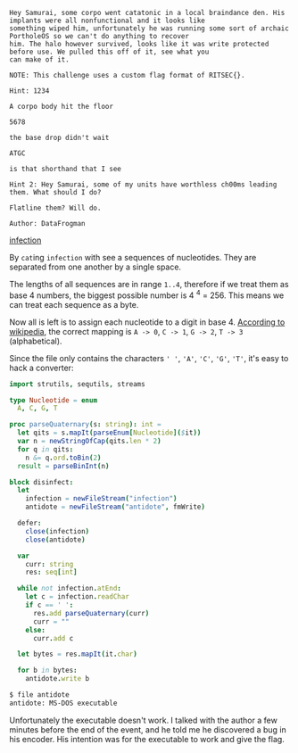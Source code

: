 ```
Hey Samurai, some corpo went catatonic in a local braindance den. His implants were all nonfunctional and it looks like
something wiped him, unfortunately he was running some sort of archaic PortholeOS so we can't do anything to recover
him. The halo however survived, looks like it was write protected before use. We pulled this off of it, see what you
can make of it.

NOTE: This challenge uses a custom flag format of RITSEC{}.

Hint: 1234

A corpo body hit the floor

5678

the base drop didn't wait

ATGC

is that shorthand that I see

Hint 2: Hey Samurai, some of my units have worthless ch00ms leading them. What should I do?

Flatline them? Will do.

Author: DataFrogman
```
[infection](https://www.dropbox.com/s/funifq0hh0y956q/infection?dl=1)

By `cat`ing `infection` with see a sequences of nucleotides. They are separated from one another by a single space.

The lengths of all sequences are in range `1..4`, therefore if we treat them as base 4 numbers, the biggest possible number is 4 <sup>4</sup> = 256. This means we can treat each sequence as a byte.

Now all is left is to assign each nucleotide to a digit in base 4. [According to wikipedia](https://en.wikipedia.org/wiki/Quaternary_numeral_system#Genetics), the correct mapping is `A -> 0`, `C -> 1`, `G -> 2`, `T -> 3` (alphabetical).

Since the file only contains the characters `' '`, `'A'`, `'C'`, `'G'`, `'T'`, it's easy to hack a converter:
```nim
import strutils, sequtils, streams

type Nucleotide = enum
  A, C, G, T

proc parseQuaternary(s: string): int =
  let qits = s.mapIt(parseEnum[Nucleotide]($it))
  var n = newStringOfCap(qits.len * 2)
  for q in qits:
    n &= q.ord.toBin(2)
  result = parseBinInt(n)

block disinfect:
  let
    infection = newFileStream("infection")
    antidote = newFileStream("antidote", fmWrite)

  defer:
    close(infection)
    close(antidote)

  var
    curr: string
    res: seq[int]

  while not infection.atEnd:
    let c = infection.readChar
    if c == ' ':
      res.add parseQuaternary(curr)
      curr = ""
    else:
      curr.add c

  let bytes = res.mapIt(it.char)

  for b in bytes:
    antidote.write b
```

```sh
$ file antidote
antidote: MS-DOS executable
```

Unfortunately the executable doesn't work. I talked with the author a few minutes before the end of the event, and he told me he discovered a bug in his encoder. His intention was for the executable to work and give the flag.